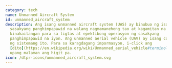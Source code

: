 ```yaml
---
category: tech
name: Unmanned Aircraft System
id: unmanned_aircraft_system
description: Ang isang unmanned aircraft system (UAS) ay binubuo ng isang
  sasakyang panghimpapawid na walang nagmamanehong tao at kagamitan na
  kinakailangan para sa ligtas at epektibong operasyon ng sasakyang
  panghimpapawid na iyon. Ang unmanned aerial vehicle (UAV) ay isang component
  ng sistemang ito. Para sa karagdagang impormasyon, i-click ang
  [dito](https://en.wikipedia.org/wiki/Unmanned_aerial_vehicle#terminology)
  upang malaman ang higit pa.
icon: /dtpr-icons/unmanned_aircraft_system.svg
---
```

